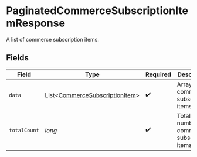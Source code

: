# PaginatedCommerceSubscriptionItemResponse

A list of commerce subscription items.


## Fields

| Field                                                                                  | Type                                                                                   | Required                                                                               | Description                                                                            |
| -------------------------------------------------------------------------------------- | -------------------------------------------------------------------------------------- | -------------------------------------------------------------------------------------- | -------------------------------------------------------------------------------------- |
| `data`                                                                                 | List\<[CommerceSubscriptionItem](../../models/components/CommerceSubscriptionItem.md)> | :heavy_check_mark:                                                                     | Array of commerce subscription items.                                                  |
| `totalCount`                                                                           | *long*                                                                                 | :heavy_check_mark:                                                                     | Total number of commerce subscription items.                                           |